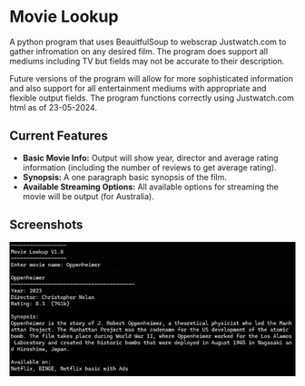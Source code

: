 # Movie Lookup
A python program that uses BeauitfulSoup to webscrap Justwatch.com to gather infromation on any desired film. The program does support all mediums including TV but fields may not be accurate to their description.

Future versions of the program will allow for more sophisticated information and also support for all entertainment mediums with appropriate and flexible output fields. The program functions correctly using Justwatch.com html as of 23-05-2024. 

## Current Features
- **Basic Movie Info:** Output will show year, director and average rating information (including the number of reviews to get average rating).
- **Synopsis:** A one paragraph basic synopsis of the film.
- **Available Streaming Options:** All available options for streaming the movie will be output (for Australia). 

## Screenshots
![](screenshots/movie_lookup.jpg)
